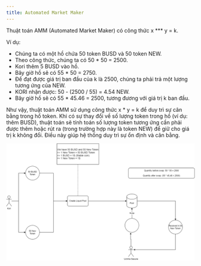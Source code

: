 ```yaml
---
title: Automated Market Maker
---
```


Thuật toán AMM (Automated Market Maker) có công thức x \*\*\* y = k.

Ví dụ:

- Chúng ta có một hồ chứa 50 token BUSD và 50 token NEW.
- Theo công thức, chúng ta có 50 \* 50 = 2500.
- Kori thêm 5 BUSD vào hồ.
- Bây giờ hồ sẽ có 55 \* 50 = 2750.
- Để đạt được giá trị ban đầu của k là 2500, chúng ta phải trả một lượng tương ứng của NEW.
- KORI nhận được: 50 - (2500 / 55) = 4.54 NEW.
- Bây giờ hồ sẽ có 55 \* 45.46 = 2500, tương đương với giá trị k ban đầu.

Như vậy, thuật toán AMM sử dụng công thức x \* y = k để duy trì sự cân bằng trong hồ token. Khi có sự thay đổi về số lượng token trong hồ (ví dụ: thêm BUSD), thuật toán sẽ tính toán số lượng token tương ứng cần phải được thêm hoặc rút ra (trong trường hợp này là token NEW) để giữ cho giá trị k không đổi. Điều này giúp hệ thống duy trì sự ổn định và cân bằng.

![Image](https://raw.githubusercontent.com/quankori/quankori.github.io/master/src/images/blockchain/2.PNG)
